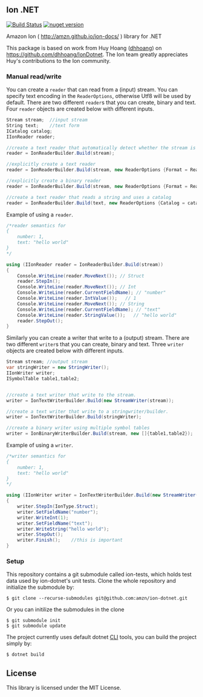 ## Ion .NET

[![Build Status](https://travis-ci.com/amzn/ion-dotnet.svg?branch=master)](https://travis-ci.com/amzn/ion-dotnet)
[![nuget version](https://img.shields.io/nuget/v/Amazon.IonDotnet)](https://www.nuget.org/packages/Amazon.IonDotnet)

Amazon Ion ( http://amzn.github.io/ion-docs/ ) library for .NET

This package is based on work from Huy Hoang ([dhhoang](https://github.com/dhhoang)) on https://github.com/dhhoang/IonDotnet. The Ion team greatly appreciates Huy's contributions to the Ion community.

### Manual read/write

You can create a `reader` that can read from a (input) stream. You can specify text encoding in the `ReaderOptions`, otherwise Utf8 will be used by default. There are two different `reader`s that you can create, binary and text. Four `reader` objects are created below with different inputs. 
```csharp
Stream stream;  //input stream
String text;    //text form
ICatalog catalog;
IIonReader reader;

//create a text reader that automatically detect whether the stream is text/binary
reader = IonReaderBuilder.Build(stream);

//explicitly create a text reader
reader = IonReaderBuilder.Build(stream, new ReaderOptions {Format = ReaderFormat.Text});

//explicitly create a binary reader
reader = IonReaderBuilder.Build(stream, new ReaderOptions {Format = ReaderFormat.Binary});

//create a text reader that reads a string and uses a catalog
reader = IonReaderBuilder.Build(text, new ReaderOptions {Catalog = catalog});
```

Example  of using a  `reader`.
```csharp
/*reader semantics for
{
    number: 1,
    text: "hello world"
}
*/

using (IIonReader reader = IonReaderBuilder.Build(stream))
{
    Console.WriteLine(reader.MoveNext()); // Struct
    reader.StepIn();
    Console.WriteLine(reader.MoveNext()); // Int
    Console.WriteLine(reader.CurrentFieldName); // "number"
    Console.WriteLine(reader.IntValue());   // 1
    Console.WriteLine(reader.MoveNext()); // String
    Console.WriteLine(reader.CurrentFieldName); // "text"
    Console.WriteLine(reader.StringValue());   // "hello world"
    reader.StepOut();
}
```

Similarly you can create a writer that write to a (output) stream. There are two different `writer`s that you can create, binary and text. Three `writer` objects are created below with different inputs. 
```csharp
Stream stream; //output stream
var stringWriter = new StringWriter();
IIonWriter writer;
ISymbolTable table1,table2;


//create a text writer that write to the stream.
writer = IonTextWriterBuilder.Build(new StreamWriter(stream));

//create a text writer that write to a stringwriter/builder.
writer = IonTextWriterBuilder.Build(stringWriter);

//create a binary writer using multiple symbol tables
writer = IonBinaryWriterBuilder.Build(stream, new []{table1,table2});

```

Example  of using a  `writer`.
```csharp
/*writer semantics for
{
    number: 1,
    text: "hello world"
}
*/

using (IIonWriter writer = IonTextWriterBuilder.Build(new StreamWriter(stream)))
{
    writer.StepIn(IonType.Struct);
    writer.SetFieldName("number");
    writer.WriteInt(1);
    writer.SetFieldName("text");
    writer.WriteString("hello world");
    writer.StepOut();
    writer.Finish();    //this is important
}
```

### Setup
This repository contains a git submodule called ion-tests, which holds test data used by ion-dotnet's unit tests.
Clone the whole repository and initialize the submodule by:
```
$ git clone --recurse-submodules git@github.com:amzn/ion-dotnet.git
```
Or you can initilize the submodules in the clone
```
$ git submodule init
$ git submodule update
```
The project currently uses default dotnet [CLI](https://docs.microsoft.com/en-us/dotnet/core/tools/?tabs=netcore2x) tools,
you can build the project simply by:
```
$ dotnet build
```

## License

This library is licensed under the MIT License.
